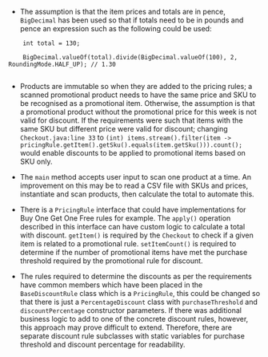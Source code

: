 - The assumption is that the item prices and totals are in pence, `BigDecimal` has been used so that if totals need to 
  be in pounds and pence an expression such as the following could be used:

```
    int total = 130;
    
    BigDecimal.valueOf(total).divide(BigDecimal.valueOf(100), 2, RoundingMode.HALF_UP); // 1.30
    
```

- Products are immutable so when they are added to the pricing rules; a scanned promotional product needs to have the
same price and SKU to be recognised as a promotional item. Otherwise, the assumption is that a promotional product 
  without the promotional price for this week is not valid for discount. If the requirements were such that items with 
  the same SKU but different price were valid for discount; changing `Checkout.java:line 33` to 
  `(int) items.stream().filter(item -> pricingRule.getItem().getSku().equals(item.getSku())).count();` would enable 
  discounts to be applied to promotional items based on SKU only.
  
- The `main` method accepts user input to scan one product at a time. An improvement on this may be to read a CSV file
with SKUs and prices, instantiate and scan products, then calculate the total to automate this.
  
- There is a `PricingRule` interface that could have implementations for Buy One Get One Free rules for example.
The `apply()` operation described in this interface can have custom logic to calculate a total with discount. `getItem()`
  is required by the `Checkout` to check if a given item is related to a promotional rule. `setItemCount()` is required 
  to determine if the number of promotional items have met the purchase threshold required by the promotional rule for 
  discount.
  
- The rules required to determine the discounts as per the requirements have common members which have been placed in 
the `BaseDiscountRule` class which is a `PricingRule`, this could be changed so that there is just a
  `PercentageDiscount` class with `purchaseThreshold` and `discountPercentage` constructor parameters. If there was 
  additional business logic to add to one of the concrete discount rules, however, this approach may prove difficult to 
  extend. Therefore, there are separate discount rule subclasses with static variables for purchase threshold and discount percentage
  for readability.
  